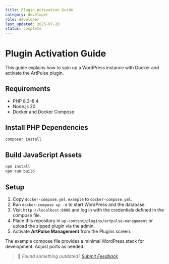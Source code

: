 ```yaml
---
title: Plugin Activation Guide
category: developer
role: developer
last_updated: 2025-07-20
status: complete
---
```


# Plugin Activation Guide

This guide explains how to spin up a WordPress instance with Docker and activate the ArtPulse plugin.

## Requirements

- PHP 8.2–8.4
- Node.js 20
- Docker and Docker Compose

## Install PHP Dependencies

```bash
composer install
```

## Build JavaScript Assets

```bash
npm install
npm run build
```

## Setup

1. Copy `docker-compose.yml.example` to `docker-compose.yml`.
2. Run `docker-compose up -d` to start WordPress and the database.
3. Visit `http://localhost:8000` and log in with the credentials defined in the compose file.
4. Place this repository in `wp-content/plugins/artpulse-management` or upload the zipped plugin via the admin.
5. Activate **ArtPulse Management** from the Plugins screen.

The example compose file provides a minimal WordPress stack for development. Adjust ports as needed.

> 💬 *Found something outdated? [Submit Feedback](feedback.md)*
